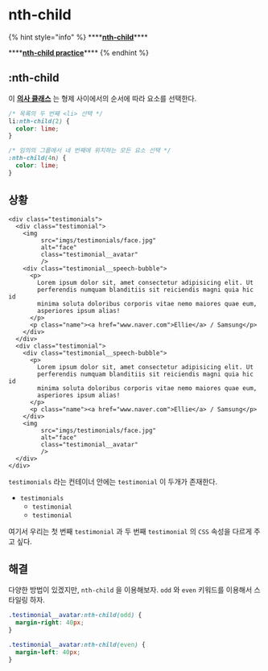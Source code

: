 # nth-child

{% hint style="info" %}
\*\*\*\*[**nth-child**](https://developer.mozilla.org/ko/docs/Web/CSS/:nth-child%20)\*\*\*\*

\*\*\*\*[**nth-child practice**](https://css-tricks.com/examples/nth-child-tester/)\*\*\*\*
{% endhint %}

## :nth-child

이 [**의사 클래스**](https://developer.mozilla.org/ko/docs/Web/CSS/Pseudo-classes) 는 형제 사이에서의 순서에 따라 요소를 선택한다.

```css
/* 목록의 두 번째 <li> 선택 */
li:nth-child(2) {
  color: lime;
}

/* 임의의 그룹에서 네 번째에 위치하는 모든 요소 선택 */
:nth-child(4n) {
  color: lime;
}
```

## 상황

```markup
<div class="testimonials">
  <div class="testimonial">
    <img
         src="imgs/testimonials/face.jpg"
         alt="face"
         class="testimonial__avatar"
         />
    <div class="testimonial__speech-bubble">
      <p>
        Lorem ipsum dolor sit, amet consectetur adipisicing elit. Ut
        perferendis numquam blanditiis sit reiciendis magni quia hic id
        minima soluta doloribus corporis vitae nemo maiores quae eum,
        asperiores ipsum alias!
      </p>
      <p class="name"><a href="www.naver.com">Ellie</a> / Samsung</p>
    </div>
  </div>
  <div class="testimonial">
    <div class="testimonial__speech-bubble">
      <p>
        Lorem ipsum dolor sit, amet consectetur adipisicing elit. Ut
        perferendis numquam blanditiis sit reiciendis magni quia hic id
        minima soluta doloribus corporis vitae nemo maiores quae eum,
        asperiores ipsum alias!
      </p>
      <p class="name"><a href="www.naver.com">Ellie</a> / Samsung</p>
    </div>
    <img
         src="imgs/testimonials/face.jpg"
         alt="face"
         class="testimonial__avatar"
         />
  </div>
</div>
```

`testimonials` 라는 컨테이너 안에는 `testimonial` 이 두개가 존재한다.

* `testimonials`
  * `testimonial`
  * `testimonial`

여기서 우리는 첫 번째 `testimonial` 과 두 번째 `testimonial` 의 `CSS` 속성을 다르게 주고 싶다.

## 해결

다양한 방법이 있겠지만, `nth-child` 을 이용해보자. `odd` 와 `even` 키워드를 이용해서 스타일링 하자.

```css
.testimonial__avatar:nth-child(odd) {
  margin-right: 40px;
}

.testimonial__avatar:nth-child(even) {
  margin-left: 40px;
}
```

